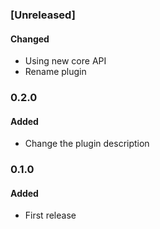 ### [Unreleased]

#### Changed

- Using new core API
- Rename plugin

### 0.2.0

#### Added

- Change the plugin description

### 0.1.0


#### Added

- First release